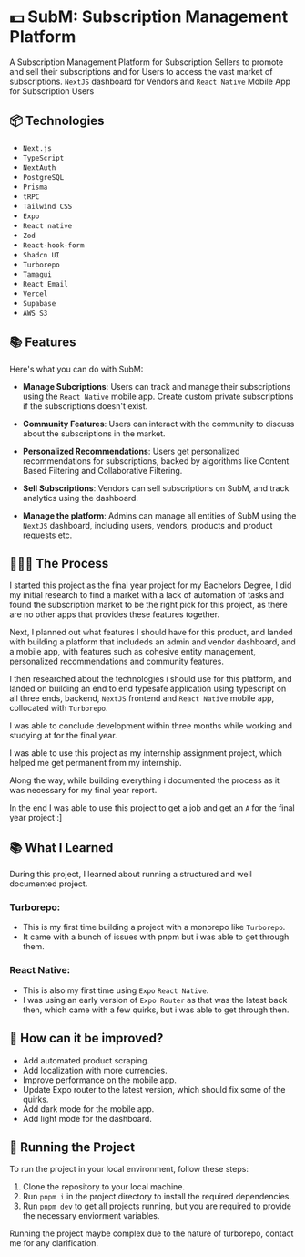 # 💵 SubM: Subscription Management Platform

A Subscription Management Platform for Subscription Sellers to promote and sell their subscriptions and for Users to access the vast market of subscriptions. `NextJS` dashboard for Vendors and `React Native` Mobile App for Subscription Users

## 📦 Technologies

- `Next.js`
- `TypeScript`
- `NextAuth`
- `PostgreSQL`
- `Prisma`
- `tRPC`
- `Tailwind CSS`
- `Expo`
- `React native`
- `Zod`
- `React-hook-form`
- `Shadcn UI`
- `Turborepo`
- `Tamagui`
- `React Email`
- `Vercel`
- `Supabase`
- `AWS S3`

## 📚 Features

Here's what you can do with SubM:

- **Manage Subcriptions**: Users can track and manage their subscriptions using the `React Native` mobile app. Create custom private subscriptions if the subscriptions doesn't exist.

- **Community Features**: Users can interact with the community to discuss about the subscriptions in the market.

- **Personalized Recommendations**: Users get personalized recommendations for subscriptions, backed by algorithms like Content Based Filtering and Collaborative Filtering.

- **Sell Subscriptions**: Vendors can sell subscriptions on SubM, and track analytics using the dashboard.

- **Manage the platform**: Admins can manage all entities of SubM using the `NextJS` dashboard, including users, vendors, products and product requests etc.

## 👩🏽‍🍳 The Process

I started this project as the final year project for my Bachelors Degree, I did my initial research to find a market with a lack of automation of tasks and found the subscription market to be the right pick for this project, as there are no other apps that provides these features together.

Next, I planned out what features I should have for this product, and landed with building a platform that includeds an admin and vendor dashboard, and a mobile app, with features such as cohesive entity management, personalized recommendations and community features.

I then researched about the technologies i should use for this platform, and landed on building an end to end typesafe application using typescript on all three ends, backend, `NextJS` frontend and `React Native` mobile app, collocated with `Turborepo`.

I was able to conclude development within three months while working and studying at for the final year.

I was able to use this project as my internship assignment project, which helped me get permanent from my internship.

Along the way, while building everything i documented the process as it was necessary for my final year report.

In the end I was able to use this project to get a job and get an `A` for the final year project :]

## 📚 What I Learned

During this project, I learned about running a structured and well documented project.

### Turborepo:

- This is my first time building a project with a monorepo like `Turborepo`.
- It came with a bunch of issues with pnpm but i was able to get through them.

### React Native:

- This is also my first time using `Expo` `React Native`.
- I was using an early version of `Expo Router` as that was the latest back then, which came with a few quirks, but i was able to get through then.

## 💭 How can it be improved?

- Add automated product scraping.
- Add localization with more currencies.
- Improve performance on the mobile app.
- Update Expo router to the latest version, which should fix some of the quirks.
- Add dark mode for the mobile app.
- Add light mode for the dashboard.

## 🚦 Running the Project

To run the project in your local environment, follow these steps:

1. Clone the repository to your local machine.
2. Run `pnpm i` in the project directory to install the required dependencies.
3. Run `pnpm dev` to get all projects running, but you are required to provide the necessary enviorment variables.

Running the project maybe complex due to the nature of turborepo, contact me for any clarification.
